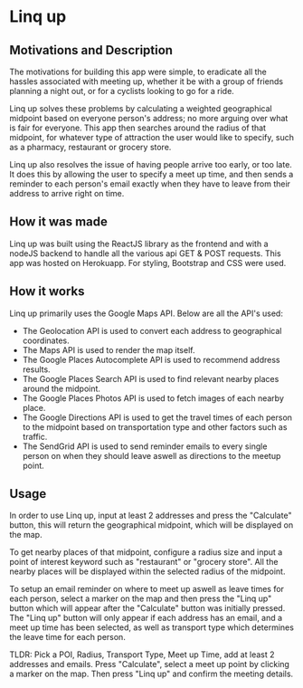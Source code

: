 # Linq up

## Motivations and Description ##

The motivations for building this app were simple, to eradicate all the hassles associated with meeting up, whether it be with a group of friends planning a night out, or for a cyclists looking to go for a ride.

Linq up solves these problems by calculating a weighted geographical midpoint based on everyone person's address; no more arguing over what is fair for everyone. This app then searches around the radius of that midpoint, for whatever type of attraction the user would like to specify, such as a pharmacy, restaurant or grocery store. 

Linq up also resolves the issue of having people arrive too early, or too late. It does this by allowing the user to specify a meet up time, and then sends a reminder to each person's email exactly when they have to leave from their address to arrive right on time.

## How it was made ##

Linq up was built using the ReactJS library as the frontend and with a nodeJS backend to handle all the various api GET & POST requests. This app was hosted on Herokuapp. For styling, Bootstrap and CSS were used.

## How it works ## 

Linq up primarily uses the Google Maps API. Below are all the API's used:

* The Geolocation API is used to convert each address to geographical coordinates.
* The Maps API is used to render the map itself.
* The Google Places Autocomplete API is used to recommend address results.
* The Google Places Search API is used to find relevant nearby places around the midpoint.
* The Google Places Photos API is used to fetch images of each nearby place.
* The Google Directions API is used to get the travel times of each person to the midpoint based on transportation type and other factors such as traffic.
* The SendGrid API is used to send reminder emails to every single person on when they should leave aswell as directions to the meetup point.

## Usage ##

In order to use Linq up, input at least 2 addresses and press the "Calculate" button, this will return the geographical midpoint, which will be displayed on the map.

To get nearby places of that midpoint, configure a radius size and input a point of interest keyword such as "restaurant" or "grocery store". All the nearby places will be displayed within the selected radius of the midpoint.

To setup an email reminder on where to meet up aswell as leave times for each person, select a marker on the map and then press the "Linq up" button which will appear after the "Calculate" button was initially pressed. The "Linq up" button will only appear if each address has an email, and a meet up time has been selected, as well as transport type which determines the leave time for each person.

TLDR: Pick a POI, Radius, Transport Type, Meet up Time, add at least 2 addresses and emails. Press "Calculate", select a meet up point by clicking a marker on the map. Then press "Linq up" and confirm the meeting details.



